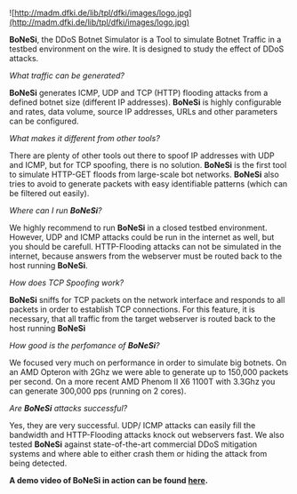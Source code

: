 ![http://madm.dfki.de/lib/tpl/dfki/images/logo.jpg](http://madm.dfki.de/lib/tpl/dfki/images/logo.jpg)

**BoNeSi**, the DDoS Botnet Simulator is a Tool to simulate Botnet Traffic in a testbed environment on the wire. It is designed to study the effect of DDoS attacks.

_What traffic can be generated?_

**BoNeSi** generates ICMP, UDP and TCP (HTTP) flooding attacks from a defined botnet size (different IP addresses). **BoNeSi** is highly configurable and rates, data volume, source IP addresses, URLs and other parameters can be configured.

_What makes it different from other tools?_

There are plenty of other tools out there to spoof IP addresses with UDP and ICMP, but for TCP spoofing, there is no solution. **BoNeSi** is the first tool to simulate HTTP-GET floods from large-scale bot networks. **BoNeSi** also tries to avoid to generate packets with easy identifiable patterns (which can be filtered out easily).


_Where can I run **BoNeSi**?_

We highly recommend to run **BoNeSi** in a closed testbed environment. However, UDP and ICMP attacks could be run in the internet as well, but you should be carefull. HTTP-Flooding attacks can not be simulated in the internet, because answers from the webserver must be routed back to the host running **BoNeSi**.

_How does TCP Spoofing work?_

**BoNeSi** sniffs for TCP packets on the network interface and responds to all packets in order to establish TCP connections. For this feature, it is necessary, that all traffic from the target webserver is routed back to the host running **BoNeSi**

_How good is the perfomance of **BoNeSi**?_

We focused very much on performance in order to simulate big botnets. On an AMD Opteron with 2Ghz we were able to generate up to 150,000 packets per second. On a more recent AMD Phenom II X6 1100T with 3.3Ghz you can generate 300,000 pps (running on 2 cores).

_Are **BoNeSi** attacks successful?_

Yes, they are very successful. UDP/ ICMP attacks can easily fill the bandwidth and HTTP-Flooding attacks knock out webservers fast. We also tested **BoNeSi** against state-of-the-art commercial DDoS mitigation systems and where able to either crash them or hiding the attack from being detected.

<b>A demo video of BoNeSi in action can be found <a href='http://madm.dfki.de/projects/netcentricsecurity'>here</a>.</b>